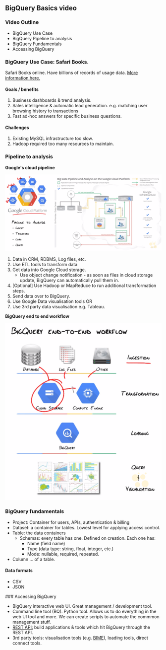 ## BigQuery Basics video

### Video Outline

- BigQuery Use Case
- BigQuery Pipeline to analysis
- BigQuery Fundamentals
- Accessing BigQuery

### BigQuery Use Case: Safari Books.

Safari Books online. Have billions of records of usage data. 
[More information here.](http://cbt.gg/1o0xM0e)

#### Goals / benefits 

1. Business dashboards & trend analysis.
2. Sales intelligence & automatic lead generation. e.g. matching user browsing history to transactions 
3. Fast ad-hoc answers for specific business questions.

#### Challenges

1. Existing MySQL infrastructure too slow.
2. Hadoop required too many resources to maintain.

### Pipeline to analysis

**Google's cloud pipeline**

![Google Cloud Pipeline](img/pipeline.png)

1. Data in CRM, RDBMS, Log files, etc.
2. Use ETL tools to transform data
3. Get data into Google Cloud storage.
	- Use object change notification - as soon as files in cloud storage update, BigQuery can automatically pull them in.
4. [Optional] Use Hadoop or MapReduce to run additional transformation steps.
5. Send data over to BigQuery. 
6. Use Google Data visualisation tools OR 
7. Use 3rd party data visualisation e.g. Tableau.

**BigQuery end to end workflow**

![BigQuery end to end workflow](img/ETL.png)

### BigQuery fundamentals

- Project: Container for users, APIs, authentication & billing
- Dataset: a container for tables. Lowest level for applying access control.
- Table: the data containers
	- Schemas: every table has one. Defined on creation. Each one has:
		- Name (field name)
		- Type (data type: string, float, integer, etc.)
		- Mode: nullable, required, repeated.
- Column ... of a table.

#### Data formats

- CSV
- JSON

### Accessing BigQuery

- BigQuery interactive web UI. Great management / development tool.
- Command line tool (BQ). Python tool. Allows us to do everything in the web UI tool and more. We can create scripts to automate the commmon management stuff.
- [REST API:](http://developers.google.com/apis-explorer) build applications & tools which hit BigQuery through the REST API. 
- 3rd party tools: visualisation tools (e.g. [BIME](http://www.bimeanalytics.com/)), loading tools, direct connect tools.
